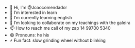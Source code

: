 - 👋 Hi, I’m @Joaocomendador
- 👀 I’m interested in learn
- 🌱 I’m currently learning english
- 💞️ I’m looking to collaborate on my teachings with the galeira
- 📫 How to reach me call of my zap 14 99700 5340
- 😄 Pronouns: he his
- ⚡ Fun fact: slow grinding wheel without blinking

<!---
Joaocomendador/Joaocomendador is a ✨ special ✨ repository because its `README.md` (this file) appears on your GitHub profile.
You can click the Preview link to take a look at your changes.
--->
